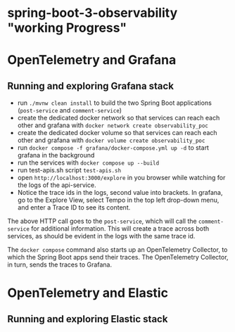 # spring-boot-3-observability "working Progress"

# OpenTelemetry and Grafana

## Running and exploring Grafana stack

- run `./mvnw clean install` to build the two Spring Boot applications (`post-service` and `comment-service`)
- create the dedicated docker network so that services can reach each other and grafana with `docker network create observability_poc`
- create the dedicated docker volume so that services can reach each other and grafana with `docker volume create observability_poc`
- run `docker compose -f grafana/docker-compose.yml up -d` to start grafana in the background
- run the services with `docker compose up --build`
- run test-apis.sh script `test-apis.sh`
- open `http://localhost:3000/explore` in you browser while watching for the logs of the api-service.
- Notice the trace ids in the logs, second value into brackets. In grafana, go to the Explore View, select Tempo in the top left drop-down menu, and enter a Trace ID to see its content.

The above HTTP call goes to the `post-service`, which will call the `comment-service` for additional information. This will create a trace across both services, as should be evident in the logs with the same trace id.

The `docker compose` command also starts up an OpenTelemetry Collector, to which the Spring Boot apps send their traces. The OpenTelemetry Collector, in turn, sends the traces to Grafana.

# OpenTelemetry and Elastic

## Running and exploring Elastic stack
